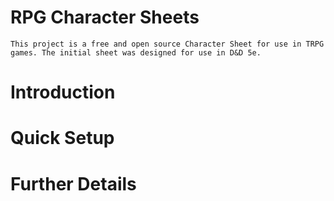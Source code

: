 # RPG Character Sheets
    This project is a free and open source Character Sheet for use in TRPG games. The initial sheet was designed for use in D&D 5e. 
# Introduction 

# Quick Setup

# Further Details